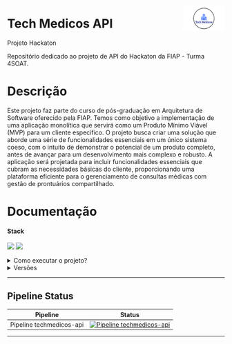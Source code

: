 <p dir="auto"><img src="https://github.com/g12-4soat/techmedicos-iac/blob/main/docs/Imagem/logo-techmedicos.png" alt="TECHMEDICOS" title="TECHMEDICOS" align="right" height="60" style="max-width: 100%;"></p>

# Tech Medicos API
Projeto Hackaton

Repositório dedicado ao projeto de API do Hackaton da FIAP - Turma 4SOAT.

# Descrição

Este projeto faz parte do curso de pós-graduação em Arquitetura de Software oferecido pela FIAP. Temos como objetivo a implementação de uma aplicação monolítica que servirá como um Produto Mínimo Viável (MVP) para um cliente específico. O projeto busca criar uma solução que aborde uma série de funcionalidades essenciais em um único sistema coeso, com o intuito de demonstrar o potencial de um produto completo, antes de avançar para um desenvolvimento mais complexo e robusto. A aplicação será projetada para incluir funcionalidades essenciais que cubram as necessidades básicas do cliente, proporcionando uma plataforma eficiente para o gerenciamento de consultas médicas com gestão de prontuários compartilhado.

# Documentação

<h4 tabindex="-1" dir="auto" data-react-autofocus="true">Stack</h4>

<p>
  <a target="_blank" rel="noopener noreferrer nofollow" href="https://camo.githubusercontent.com/71ae40a5c68bd66e1cb3813f84a5b71dd3c270c8f2506143d33be1c23f0b0783/68747470733a2f2f696d672e736869656c64732e696f2f62616467652f2e4e45542d3531324244343f7374796c653d666f722d7468652d6261646765266c6f676f3d646f746e6574266c6f676f436f6c6f723d7768697465"><img src="https://camo.githubusercontent.com/71ae40a5c68bd66e1cb3813f84a5b71dd3c270c8f2506143d33be1c23f0b0783/68747470733a2f2f696d672e736869656c64732e696f2f62616467652f2e4e45542d3531324244343f7374796c653d666f722d7468652d6261646765266c6f676f3d646f746e6574266c6f676f436f6c6f723d7768697465" data-canonical-src="https://img.shields.io/badge/.NET-512BD4?style=for-the-badge&amp;logo=dotnet&amp;logoColor=white" style="max-width: 100%;"></a>
  <a target="_blank" rel="noopener noreferrer nofollow" href="https://camo.githubusercontent.com/ffd9b9f100120fd49ebdbe8064adec834a0927f7be93551d12804c85fb92a298/68747470733a2f2f696d672e736869656c64732e696f2f62616467652f432532332d3233393132303f7374796c653d666f722d7468652d6261646765266c6f676f3d637368617270266c6f676f436f6c6f723d7768697465"><img src="https://camo.githubusercontent.com/ffd9b9f100120fd49ebdbe8064adec834a0927f7be93551d12804c85fb92a298/68747470733a2f2f696d672e736869656c64732e696f2f62616467652f432532332d3233393132303f7374796c653d666f722d7468652d6261646765266c6f676f3d637368617270266c6f676f436f6c6f723d7768697465" data-canonical-src="https://img.shields.io/badge/CSHARP-6A5ACD.svg?style=for-the-badge&amp;logo=csharp&amp;logoColor=white" style="max-width: 100%;"></a>
</p>

<details>
  <summary>Como executar o projeto?</summary>
  
## Executando o Projeto
O procedimento para executar o projeto é simples e leva poucos passos: 

1. Clone o repositório: _[https://github.com/g12-4soat/techmedicos-iac](https://github.com/g12-4soat/techmedicos-iac.git)_
 
2. Abra a pasta via linha de comando no diretório escolhido no **passo 1**. _Ex.: c:\> cd “c:/techmedicos-iac”_

## Via Kubernetes
Da raiz do repositório, entre no diretório ./k8s (onde se encontram todos os manifestos .yaml para execução no kubernetes), dê um duplo clique no arquivo "apply-all.sh" ou execute o seguinte comando no terminal:

### Windows
> PS c:\techmedicos-infra-k8s\k8s> sh apply-all.sh

### Unix Systems (Linux distros | MacOS)
> exec apply-all.sh

## Postman 
Para importar as collections do postman, basta acessar os links a seguir:
- Collection: https://github.com/g12-4soat/techmedicos-docs/blob/main/collections/Tech%20Medicos%20Hackaton%20API.postman_collection.json
- Local Environment: https://github.com/g12-4soat/techmedicos-docs/blob/main/collections/TechMedicos.postman_environment.json

> Quando uma nova instância do API Gateway é criada, uma nova URL é gerada, exigindo a atualização manual da URL na Enviroment do Postman.
  ---

</details>

<details>
  <summary>Versões</summary>

## Software
- C-Sharp - 12.0
- .NET - 8.0
</details>

---

## Pipeline Status
| Pipeline | Status |
| --- | --- | 
| Pipeline techmedicos-api | [![Pipeline techmedicos-api](https://github.com/g12-4soat/techmedicos-api/actions/workflows/pipeline-cicd.yml/badge.svg)](https://github.com/g12-4soat/techmedicos-api/actions/workflows/pipeline-cicd.yml)

--- 

